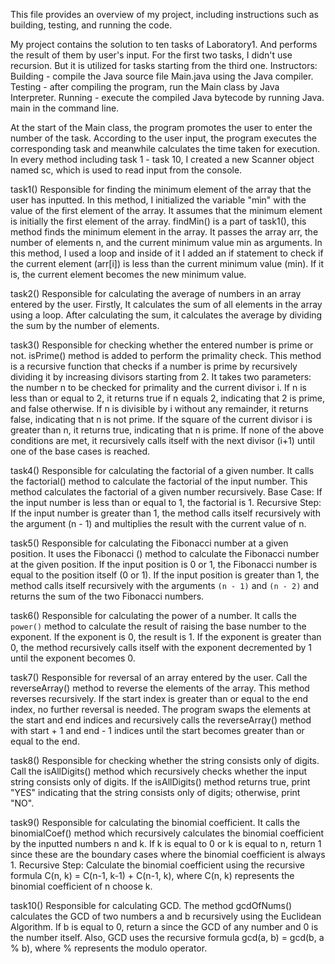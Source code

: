 This file provides an overview of my project, including instructions such as building, testing, and running the code. 


My project contains the solution to ten tasks of Laboratory1. And performs the result of them by user's input. For the first two tasks, I didn't use recursion. But it is utilized for tasks starting from the third one.
Instructors: 
Building - compile the Java source file Main.java using the Java compiler. 
Testing - after compiling the program, run the Main class by Java Interpreter.
Running - execute the compiled Java bytecode by running Java. main in the command line. 

At the start of the Main class, the program promotes the user to enter the number of the task. According to the user input, the program executes the corresponding task and meanwhile calculates the time taken for execution.
In every method including task 1 - task 10, I created a new Scanner object named sc, which is used to read input from the console.


task1() 
Responsible for finding the minimum element of the array that the user has inputted. In this method, I initialized the variable "min" with the value of the first element of the array. It assumes that the minimum element is initially the first element of the array. 
findMin() is a part of task1(), this method finds the minimum element in the array. It passes the array arr, the number of elements n, and the current minimum value min as arguments. In this method, I used a loop and inside of it I added an if statement to check if the current element (arr[i]) is less than the current minimum value (min). If it is, the current element becomes the new minimum value.

task2() 
Responsible for calculating the average of numbers in an array entered by the user. Firstly, It calculates the sum of all elements in the array using a loop. After calculating the sum, it calculates the average by dividing the sum by the number of elements. 


task3()
Responsible for checking whether the entered number is prime or not.
isPrime() method is added to perform the primality check. This method is a recursive function that checks if a number is prime by recursively dividing it by increasing divisors starting from 2.
It takes two parameters: the number n to be checked for primality and the current divisor i.
If n is less than or equal to 2, it returns true if n equals 2, indicating that 2 is prime, and false otherwise. If n is divisible by i without any remainder, it returns false, indicating that n is not prime. If the square of the current divisor i is greater than n, it returns true, indicating that n is prime. If none of the above conditions are met, it recursively calls itself with the next divisor (i+1) until one of the base cases is reached.



task4()
Responsible for calculating the factorial of a given number.
It calls the factorial() method to calculate the factorial of the input number.
This method calculates the factorial of a given number recursively.
Base Case: If the input number is less than or equal to 1, the factorial is 1.
Recursive Step: If the input number is greater than 1, the method calls itself recursively with the argument (n - 1) and multiplies the result with the current value of n.


task5()
Responsible for calculating the Fibonacci number at a given position. It uses the Fibonacci () method to calculate the Fibonacci number at the given position. If the input position is 0 or 1, the Fibonacci number is equal to the position itself (0 or 1). If the input position is greater than 1, the method calls itself recursively with the arguments `(n - 1)` and `(n - 2)` and returns the sum of the two Fibonacci numbers.


task6()
Responsible for calculating the power of a number. It calls the `power()` method to calculate the result of raising the base number to the exponent. If the exponent is 0, the result is 1.
If the exponent is greater than 0, the method recursively calls itself with the exponent decremented by 1 until the exponent becomes 0.


task7()
Responsible for reversal of an array entered by the user. Call the reverseArray() method to reverse the elements of the array. This method reverses recursively. If the start index is greater than or equal to the end index, no further reversal is needed. The program swaps the elements at the start and end indices and recursively calls the reverseArray() method with start + 1 and end - 1 indices until the start becomes greater than or equal to the end.


task8()
Responsible for checking whether the string consists only of digits. Call the isAllDigits() method which recursively checks whether the input string consists only of digits. If the isAllDigits() method returns true, print "YES" indicating that the string consists only of digits; otherwise, print "NO".

task9()
Responsible for calculating the binomial coefficient. It calls the binomialCoef() method which recursively calculates the binomial coefficient by the inputted numbers n and k. If k is equal to 0 or k is equal to n, return 1 since these are the boundary cases where the binomial coefficient is always 1. Recursive Step: Calculate the binomial coefficient using the recursive formula C(n, k) = C(n-1, k-1) + C(n-1, k), where C(n, k) represents the binomial coefficient of n choose k.

task10()
Responsible for calculating GCD. The method gcdOfNums() calculates the GCD of two numbers a and b recursively using the Euclidean Algorithm. If b is equal to 0, return a since the GCD of any number and 0 is the number itself. Also, GCD uses the recursive formula gcd(a, b) = gcd(b, a % b), where % represents the modulo operator.

